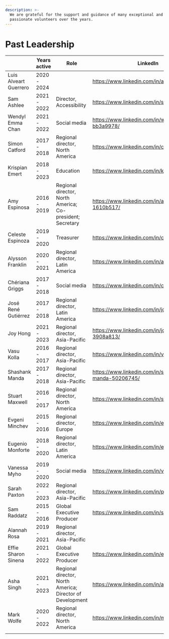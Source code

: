 ```yaml
---
description: >-
  We are grateful for the support and guidance of many exceptional and
  passionate volunteers over the years.
---
```


# Past Leadership

<table data-view="cards"><thead><tr><th></th><th>Years active</th><th data-hidden>Role</th><th data-hidden data-card-target data-type="content-ref">LinkedIn</th></tr></thead><tbody><tr><td>Luis Alveart Guerrero</td><td>2020 - 2024</td><td></td><td><a href="https://www.linkedin.com/in/alveart/">https://www.linkedin.com/in/alveart/</a></td></tr><tr><td>Sam Ashlee</td><td>2021 - 2022</td><td>Director, Accessibility</td><td><a href="https://www.linkedin.com/in/sam-ashlee/">https://www.linkedin.com/in/sam-ashlee/</a></td></tr><tr><td>Wendyl Emma Chan</td><td>2021 - 2022</td><td>Social media</td><td><a href="https://www.linkedin.com/in/wendyl-c-bb3a9978/">https://www.linkedin.com/in/wendyl-c-bb3a9978/</a></td></tr><tr><td>Simon Catford</td><td>2017 - 2018</td><td>Regional director, North America</td><td><a href="https://www.linkedin.com/in/catfordo/">https://www.linkedin.com/in/catfordo/</a></td></tr><tr><td>Krispian Emert</td><td>2018 - 2023</td><td>Education</td><td><a href="https://www.linkedin.com/in/krispian/">https://www.linkedin.com/in/krispian/</a></td></tr><tr><td>Amy Espinosa</td><td>2016 - 2019</td><td>Regional director, North America; Co-president; Secretary</td><td><a href="https://www.linkedin.com/in/amy-espinosa-1610b517/">https://www.linkedin.com/in/amy-espinosa-1610b517/</a></td></tr><tr><td>Celeste Espinoza</td><td>2019 - 2020</td><td>Treasurer</td><td><a href="https://www.linkedin.com/in/celemespinoza/">https://www.linkedin.com/in/celemespinoza/</a></td></tr><tr><td>Alysson Franklin</td><td>2020 - 2021</td><td>Regional director, Latin America</td><td><a href="https://www.linkedin.com/in/alyssonfranklin/">https://www.linkedin.com/in/alyssonfranklin/</a></td></tr><tr><td>Chériana Griggs</td><td>2017 - 2018</td><td>Social media</td><td><a href="https://www.linkedin.com/in/cheriana/">https://www.linkedin.com/in/cheriana/</a></td></tr><tr><td>José René Gutiérrez</td><td>2017 - 2018</td><td>Regional director, Latin America</td><td><a href="https://www.linkedin.com/in/josernitos/">https://www.linkedin.com/in/josernitos/</a></td></tr><tr><td>Joy Hong</td><td>2021 - 2023</td><td>Regional director, Asia-Pacific</td><td><a href="https://www.linkedin.com/in/joy-hong-3908a813/">https://www.linkedin.com/in/joy-hong-3908a813/</a></td></tr><tr><td>Vasu Kolla</td><td>2016 - 2017 </td><td>Regional director, Asia-Pacific</td><td><a href="https://www.linkedin.com/in/vasukolla/">https://www.linkedin.com/in/vasukolla/</a></td></tr><tr><td>Shashank Manda</td><td>2017 - 2018</td><td>Regional director, Asia-Pacific</td><td><a href="https://www.linkedin.com/in/shashank-manda-50206745/">https://www.linkedin.com/in/shashank-manda-50206745/</a></td></tr><tr><td>Stuart Maxwell</td><td>2016 - 2017</td><td>Regional director, North America</td><td><a href="https://www.linkedin.com/in/stuartmaxwell/">https://www.linkedin.com/in/stuartmaxwell/</a></td></tr><tr><td>Evgeni Minchev</td><td>2015 - 2016</td><td>Regional director, Europe</td><td><a href="https://www.linkedin.com/in/evgeniminchev/">https://www.linkedin.com/in/evgeniminchev/</a></td></tr><tr><td>Eugenio Monforte</td><td>2018 - 2020</td><td>Regional director, Latin America</td><td><a href="https://www.linkedin.com/in/eugeniomonforte/">https://www.linkedin.com/in/eugeniomonforte/</a></td></tr><tr><td>Vanessa Myho</td><td>2019 - 2020</td><td>Social media</td><td><a href="https://www.linkedin.com/in/vanessamyho/">https://www.linkedin.com/in/vanessamyho/</a></td></tr><tr><td>Sarah Paxton</td><td>2022 - 2023</td><td>Regional director, Asia-Pacific</td><td><a href="https://www.linkedin.com/in/paxtonsarah/">https://www.linkedin.com/in/paxtonsarah/</a></td></tr><tr><td>Sam Raddatz</td><td>2015 - 2016</td><td>Global Executive Producer</td><td><a href="https://www.linkedin.com/in/samraddatz/">https://www.linkedin.com/in/samraddatz/</a></td></tr><tr><td>Alannah Rosa</td><td>2019 - 2021</td><td>Regional director, Asia-Pacific</td><td></td></tr><tr><td>Effie Sharon Sinena</td><td>2021 - 2022</td><td>Global Executive Producer</td><td><a href="https://www.linkedin.com/in/eslsinena/">https://www.linkedin.com/in/eslsinena/</a></td></tr><tr><td>Asha Singh</td><td>2021 - 2023</td><td>Regional director, North America; Director of Development</td><td><a href="https://www.linkedin.com/in/asharsingh/">https://www.linkedin.com/in/asharsingh/</a></td></tr><tr><td>Mark Wolfe</td><td>2020 - 2022</td><td>Regional director, North America</td><td><a href="https://www.linkedin.com/in/markswolfe/">https://www.linkedin.com/in/markswolfe/</a></td></tr><tr><td></td><td></td><td></td><td></td></tr></tbody></table>

